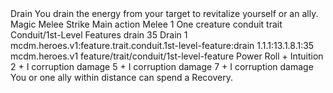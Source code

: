 <ability>
  <name>Drain</name>
  <flavor>You drain the energy from your target to revitalize yourself or an ally.</flavor>
  <keywords>
    <keyword>Magic</keyword>
    <keyword>Melee</keyword>
    <keyword>Strike</keyword>
  </keywords>
  <type>Main action</type>
  <distance>Melee 1</distance>
  <target>One creature</target>
  <metadata>
    <class>conduit</class>
    <feature_type>trait</feature_type>
    <file_dpath>Conduit/1st-Level Features</file_dpath>
    <item_id>drain</item_id>
    <item_index>35</item_index>
    <item_name>Drain</item_name>
    <level>1</level>
    <scc>mcdm.heroes.v1:feature.trait.conduit.1st-level-feature:drain</scc>
    <scdc>1.1.1:13.1.8.1:35</scdc>
    <source>mcdm.heroes.v1</source>
    <type>feature/trait/conduit/1st-level-feature</type>
  </metadata>
  <effects>
    <effect type="roll">
      <roll>Power Roll + Intuition</roll>
      <t1>2 + I corruption damage</t1>
      <t2>5 + I corruption damage</t2>
      <t3>7 + I corruption damage</t3>
    </effect>
    <effect type="mundane">You or one ally within distance can spend a Recovery.</effect>
  </effects>
</ability>

